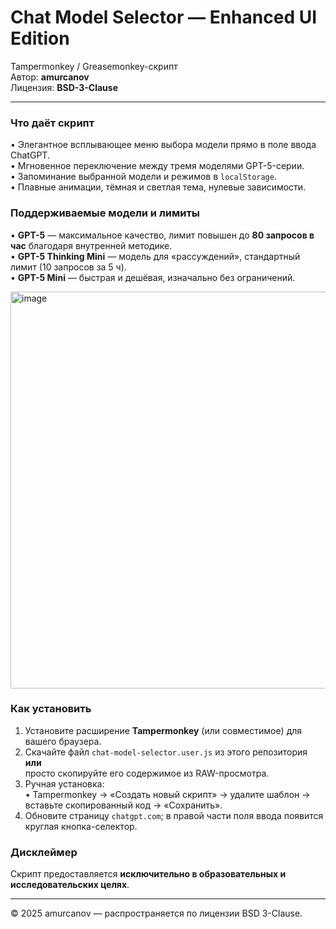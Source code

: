 # Chat Model Selector — Enhanced UI Edition

Tampermonkey / Greasemonkey-скрипт  
Автор: **amurcanov**  
Лицензия: **BSD-3-Clause**

---

### Что даёт скрипт

• Элегантное всплывающее меню выбора модели прямо в поле ввода ChatGPT.  
• Мгновенное переключение между тремя моделями GPT-5-серии.  
• Запоминание выбранной модели и режимов в `localStorage`.  
• Плавные анимации, тёмная и светлая тема, нулевые зависимости.  

### Поддерживаемые модели и лимиты

• **GPT-5** — максимальное качество, лимит повышен до **80 запросов в час** благодаря внутренней методике.  
• **GPT-5 Thinking Mini** — модель для «рассуждений», стандартный лимит (10 запросов за 5 ч).  
• **GPT-5 Mini** — быстрая и дешёвая, изначально без ограничений.  

<img width="1006" height="635" alt="image" src="https://github.com/user-attachments/assets/d0215895-9c51-4577-bbe4-d061b0d19229" />

### Как установить

1. Установите расширение **Tampermonkey** (или совместимое) для вашего браузера.  
2. Скачайте файл `chat-model-selector.user.js` из этого репозитория **или**  
   просто скопируйте его содержимое из RAW-просмотра.  
3. Ручная установка:  
   • Tampermonkey → «Создать новый скрипт» → удалите шаблон → вставьте скопированный код → «Сохранить».  
4. Обновите страницу `chatgpt.com`; в правой части поля ввода появится круглая кнопка-селектор.  

### Дисклеймер

Скрипт предоставляется **исключительно в образовательных и исследовательских целях**.   

---

© 2025 amurcanov — распространяется по лицензии BSD 3-Clause.
